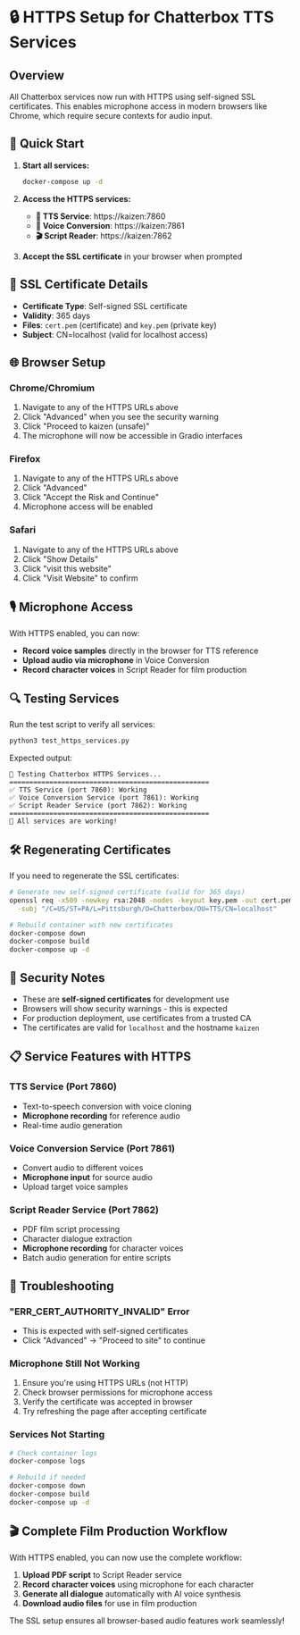 # 🔒 HTTPS Setup for Chatterbox TTS Services

## Overview

All Chatterbox services now run with HTTPS using self-signed SSL certificates. This enables microphone access in modern browsers like Chrome, which require secure contexts for audio input.

## 🚀 Quick Start

1. **Start all services:**
   ```bash
   docker-compose up -d
   ```

2. **Access the HTTPS services:**
   - **🎤 TTS Service**: https://kaizen:7860
   - **🔄 Voice Conversion**: https://kaizen:7861
   - **🎬 Script Reader**: https://kaizen:7862

3. **Accept the SSL certificate** in your browser when prompted

## 🔧 SSL Certificate Details

- **Certificate Type**: Self-signed SSL certificate
- **Validity**: 365 days
- **Files**: `cert.pem` (certificate) and `key.pem` (private key)
- **Subject**: CN=localhost (valid for localhost access)

## 🌐 Browser Setup

### Chrome/Chromium
1. Navigate to any of the HTTPS URLs above
2. Click "Advanced" when you see the security warning
3. Click "Proceed to kaizen (unsafe)"
4. The microphone will now be accessible in Gradio interfaces

### Firefox
1. Navigate to any of the HTTPS URLs above
2. Click "Advanced"
3. Click "Accept the Risk and Continue"
4. Microphone access will be enabled

### Safari
1. Navigate to any of the HTTPS URLs above
2. Click "Show Details"
3. Click "visit this website"
4. Click "Visit Website" to confirm

## 🎙️ Microphone Access

With HTTPS enabled, you can now:
- **Record voice samples** directly in the browser for TTS reference
- **Upload audio via microphone** in Voice Conversion
- **Record character voices** in Script Reader for film production

## 🔍 Testing Services

Run the test script to verify all services:
```bash
python3 test_https_services.py
```

Expected output:
```
🧪 Testing Chatterbox HTTPS Services...
==================================================
✅ TTS Service (port 7860): Working
✅ Voice Conversion Service (port 7861): Working  
✅ Script Reader Service (port 7862): Working
==================================================
🎉 All services are working!
```

## 🛠️ Regenerating Certificates

If you need to regenerate the SSL certificates:

```bash
# Generate new self-signed certificate (valid for 365 days)
openssl req -x509 -newkey rsa:2048 -nodes -keyout key.pem -out cert.pem -days 365 \
  -subj "/C=US/ST=PA/L=Pittsburgh/O=Chatterbox/OU=TTS/CN=localhost"

# Rebuild container with new certificates
docker-compose down
docker-compose build
docker-compose up -d
```

## 🔐 Security Notes

- These are **self-signed certificates** for development use
- Browsers will show security warnings - this is expected
- For production deployment, use certificates from a trusted CA
- The certificates are valid for `localhost` and the hostname `kaizen`

## 📋 Service Features with HTTPS

### TTS Service (Port 7860)
- Text-to-speech conversion with voice cloning
- **Microphone recording** for reference audio
- Real-time audio generation

### Voice Conversion Service (Port 7861)  
- Convert audio to different voices
- **Microphone input** for source audio
- Upload target voice samples

### Script Reader Service (Port 7862)
- PDF film script processing
- Character dialogue extraction
- **Microphone recording** for character voices
- Batch audio generation for entire scripts

## 🐛 Troubleshooting

### "ERR_CERT_AUTHORITY_INVALID" Error
- This is expected with self-signed certificates
- Click "Advanced" → "Proceed to site" to continue

### Microphone Still Not Working
1. Ensure you're using HTTPS URLs (not HTTP)
2. Check browser permissions for microphone access
3. Verify the certificate was accepted in browser
4. Try refreshing the page after accepting certificate

### Services Not Starting
```bash
# Check container logs
docker-compose logs

# Rebuild if needed
docker-compose down
docker-compose build
docker-compose up -d
```

## 🎬 Complete Film Production Workflow

With HTTPS enabled, you can now use the complete workflow:

1. **Upload PDF script** to Script Reader service
2. **Record character voices** using microphone for each character
3. **Generate all dialogue** automatically with AI voice synthesis
4. **Download audio files** for use in film production

The SSL setup ensures all browser-based audio features work seamlessly!